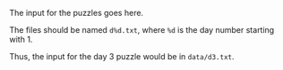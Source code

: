 The input for the puzzles goes here.

The files should be named `d%d.txt`, where `%d` is the day number starting with 1.

Thus, the input for the day 3 puzzle would be in `data/d3.txt`.